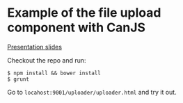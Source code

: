 # Example of the file upload component with CanJS

[Presentation slides](https://speakerdeck.com/retro/file-uploading-with-can-dot-component-and-jquery-file-upload)

Checkout the repo and run:

    $ npm install && bower install
    $ grunt

Go to `locahost:9001/uploader/uploader.html` and try it out.


